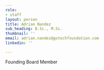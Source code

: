 ```yaml
---
role:
- staff
layout: person
title: Adrian Nandez
sub_heading: B.Sc., M.Sc.
thumbnail: ''
email: adrian.nandez@gotechfoundation.com
linkedin: ''

---
```

Founding Board Member